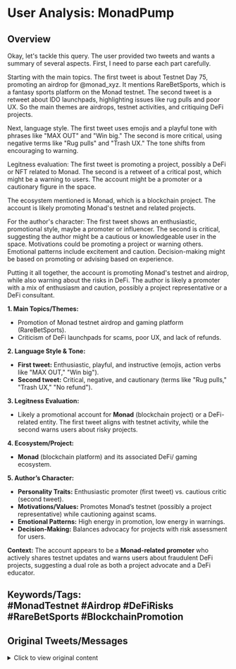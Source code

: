 # User Analysis: MonadPump

## Overview

<think>
Okay, let's tackle this query. The user provided two tweets and wants a summary of several aspects. First, I need to parse each part carefully.

Starting with the main topics. The first tweet is about Testnet Day 75, promoting an airdrop for @monad_xyz. It mentions RareBetSports, which is a fantasy sports platform on the Monad testnet. The second tweet is a retweet about IDO launchpads, highlighting issues like rug pulls and poor UX. So the main themes are airdrops, testnet activities, and critiquing DeFi projects.

Next, language style. The first tweet uses emojis and a playful tone with phrases like "MAX OUT" and "Win big." The second is more critical, using negative terms like "Rug pulls" and "Trash UX." The tone shifts from encouraging to warning.

Legitness evaluation: The first tweet is promoting a project, possibly a DeFi or NFT related to Monad. The second is a retweet of a critical post, which might be a warning to users. The account might be a promoter or a cautionary figure in the space.

The ecosystem mentioned is Monad, which is a blockchain project. The account is likely promoting Monad's testnet and related projects.

For the author's character: The first tweet shows an enthusiastic, promotional style, maybe a promoter or influencer. The second is critical, suggesting the author might be a cautious or knowledgeable user in the space. Motivations could be promoting a project or warning others. Emotional patterns include excitement and caution. Decision-making might be based on promoting or advising based on experience.

Putting it all together, the account is promoting Monad's testnet and airdrop, while also warning about the risks in DeFi. The author is likely a promoter with a mix of enthusiasm and caution, possibly a project representative or a DeFi consultant.
</think>

**1. Main Topics/Themes:**  
- Promotion of Monad testnet airdrop and gaming platform (RareBetSports).  
- Criticism of DeFi launchpads for scams, poor UX, and lack of refunds.  

**2. Language Style & Tone:**  
- **First tweet:** Enthusiastic, playful, and instructive (emojis, action verbs like "MAX OUT," "Win big").  
- **Second tweet:** Critical, negative, and cautionary (terms like "Rug pulls," "Trash UX," "No refund").  

**3. Legitness Evaluation:**  
- Likely a promotional account for **Monad** (blockchain project) or a DeFi-related entity. The first tweet aligns with testnet activity, while the second warns users about risky projects.  

**4. Ecosystem/Project:**  
- **Monad** (blockchain platform) and its associated DeFi/ gaming ecosystem.  

**5. Author’s Character:**  
- **Personality Traits:** Enthusiastic promoter (first tweet) vs. cautious critic (second tweet).  
- **Motivations/Values:** Promotes Monad’s testnet (possibly a project representative) while cautioning against scams.  
- **Emotional Patterns:** High energy in promotion, low energy in warnings.  
- **Decision-Making:** Balances advocacy for projects with risk assessment for users.  

**Context:** The account appears to be a **Monad-related promoter** who actively shares testnet updates and warns users about fraudulent DeFi projects, suggesting a dual role as both a project advocate and a DeFi educator.  

**Keywords/Tags:**  
#MonadTestnet #Airdrop #DeFiRisks #RareBetSports #BlockchainPromotion
---
## Original Tweets/Messages

<details>
<summary>Click to view original content</summary>

| Type | Content |
|------|---------|
| messages | 💥 Testnet Day 75
How to MAX OUT 👀 your chances for the @‌monad_xyz airdrop? 👇

⚽️Today we hit @RareBetSports – fantasy sports meets Web3.
Pick players. Bet stats. Win big. All on Monad testnet.

🧑‍💻 How to play:

💜 Go to https://t.co/2dYR62EO4f
💜 Connect your wallet (Phantom https://t.co/r6i9MducKr |
| messages | RT @mpump_xyz: Most IDO launchpads today:
❌ Rug pulls & useless tokens
❌ Whale-controlled games
❌ Trash UX
❌ No refund, No cashback, No ref… |

</details>

